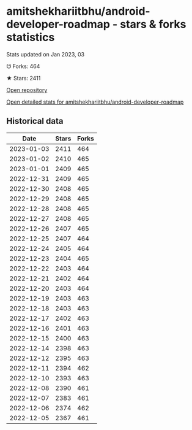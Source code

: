 # amitshekhariitbhu/android-developer-roadmap - stars & forks statistics

Stats updated on Jan 2023, 03

☋ Forks: 464

★ Stars: 2411

[Open repository](https://github.com/amitshekhariitbhu/android-developer-roadmap)

[Open detailed stats for amitshekhariitbhu/android-developer-roadmap](https://reviewgithub.com/rep/amitshekhariitbhu/android-developer-roadmap)

## Historical data
| Date | Stars | Forks |
|------|-------|-------|
| 2023-01-03 | 2411 | 464 | 
| 2023-01-02 | 2410 | 465 | 
| 2023-01-01 | 2409 | 465 | 
| 2022-12-31 | 2409 | 465 | 
| 2022-12-30 | 2408 | 465 | 
| 2022-12-29 | 2408 | 465 | 
| 2022-12-28 | 2408 | 465 | 
| 2022-12-27 | 2408 | 465 | 
| 2022-12-26 | 2407 | 465 | 
| 2022-12-25 | 2407 | 464 | 
| 2022-12-24 | 2405 | 464 | 
| 2022-12-23 | 2404 | 465 | 
| 2022-12-22 | 2403 | 464 | 
| 2022-12-21 | 2402 | 464 | 
| 2022-12-20 | 2403 | 464 | 
| 2022-12-19 | 2403 | 463 | 
| 2022-12-18 | 2403 | 463 | 
| 2022-12-17 | 2402 | 463 | 
| 2022-12-16 | 2401 | 463 | 
| 2022-12-15 | 2400 | 463 | 
| 2022-12-14 | 2398 | 463 | 
| 2022-12-12 | 2395 | 463 | 
| 2022-12-11 | 2394 | 462 | 
| 2022-12-10 | 2393 | 463 | 
| 2022-12-08 | 2390 | 461 | 
| 2022-12-07 | 2383 | 461 | 
| 2022-12-06 | 2374 | 462 | 
| 2022-12-05 | 2367 | 461 | 

